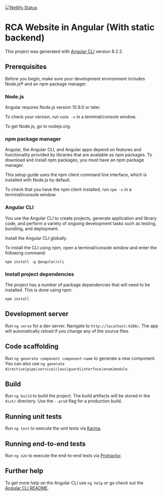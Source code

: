[![Netlify Status](https://api.netlify.com/api/v1/badges/c07d61d3-11a9-497c-a068-73d3fd04f253/deploy-status)](https://app.netlify.com/sites/blissful-goodall-4a9520/deploys)

# RCA Website in Angular (With static backend)

This project was generated with [Angular CLI](https://github.com/angular/angular-cli) version 8.2.2.

## Prerequisites

Before you begin, make sure your development environment includes Node.js® and an npm package manager.

### Node.js
Angular requires Node.js version 10.9.0 or later.

To check your version, run `node -v` in a terminal/console window.

To get Node.js, go to nodejs.org.

### npm package manager
Angular, the Angular CLI, and Angular apps depend on features and functionality provided by libraries that are available as npm packages. To download and install npm packages, you must have an npm package manager.

This setup guide uses the npm client command line interface, which is installed with Node.js by default.

To check that you have the npm client installed, run `npm -v` in a terminal/console window.

### Angular CLI
You use the Angular CLI to create projects, generate application and library code, and perform a variety of ongoing development tasks such as testing, bundling, and deployment.

Install the Angular CLI globally.

To install the CLI using npm, open a terminal/console window and enter the following command:

`npm install -g @angular/cli`

### Install project dependencies
The project has a number of package dependencies that will need to be installed.
This is done using npm:

`npm install`

## Development server

Run `ng serve` for a dev server. Navigate to `http://localhost:4200/`. The app will automatically reload if you change any of the source files.

## Code scaffolding

Run `ng generate component component-name` to generate a new component. You can also use `ng generate directive|pipe|service|class|guard|interface|enum|module`.

## Build

Run `ng build` to build the project. The build artifacts will be stored in the `dist/` directory. Use the `--prod` flag for a production build.

## Running unit tests

Run `ng test` to execute the unit tests via [Karma](https://karma-runner.github.io).

## Running end-to-end tests

Run `ng e2e` to execute the end-to-end tests via [Protractor](http://www.protractortest.org/).

## Further help

To get more help on the Angular CLI use `ng help` or go check out the [Angular CLI README](https://github.com/angular/angular-cli/blob/master/README.md).
